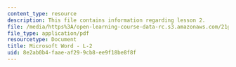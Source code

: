 ```yaml
---
content_type: resource
description: This file contains information regarding lesson 2.
file: /media/https%3A/open-learning-course-data-rc.s3.amazonaws.com/21g-110-chinese-iv-streamlined-spring-2004/8e2ab0b4faaeaf299cb8ee9f18be8f8f_MIT21G_110S04_L2.pdf
file_type: application/pdf
resourcetype: Document
title: Microsoft Word - L-2
uid: 8e2ab0b4-faae-af29-9cb8-ee9f18be8f8f
---
```

